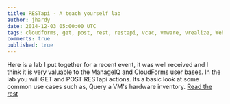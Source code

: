 ```yaml
---
title: RESTapi - A teach yourself lab
author: jhardy
date: 2014-12-03 05:00:00 UTC
tags: cloudforms, get, post, rest, restapi, vcac, vmware, vrealize, WebServices
comments: true
published: true
---
```


Here is a lab I put together for a recent event, it was well received and I think it is very valuable to the ManageIQ and CloudForms user bases. In the lab you will GET and POST RESTapi actions. Its a basic look at some common use cases such as, Query a VM's hardware inventory. [Read the rest](http://cloudformsnow.com/?post=367)